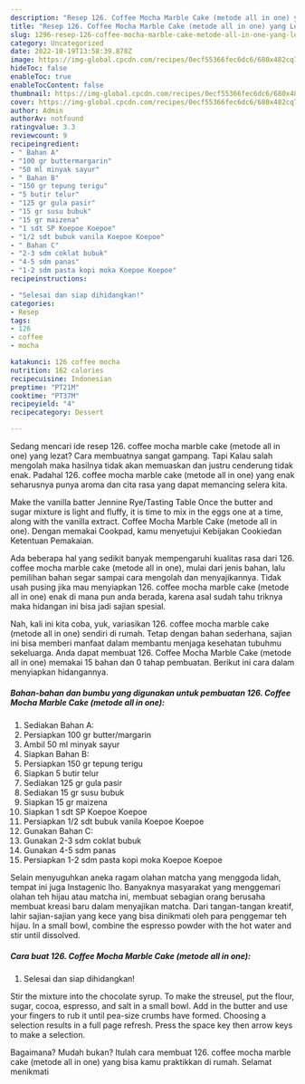 ```yaml
---
description: "Resep 126. Coffee Mocha Marble Cake (metode all in one) yang Lezat Sekali"
title: "Resep 126. Coffee Mocha Marble Cake (metode all in one) yang Lezat Sekali"
slug: 1296-resep-126-coffee-mocha-marble-cake-metode-all-in-one-yang-lezat-sekali
category: Uncategorized
date: 2022-10-19T13:58:39.878Z
image: https://img-global.cpcdn.com/recipes/0ecf55366fec6dc6/680x482cq70/126-coffee-mocha-marble-cake-metode-all-in-one-foto-resep-utama.jpg
hideToc: false
enableToc: true
enableTocContent: false
thumbnail: https://img-global.cpcdn.com/recipes/0ecf55366fec6dc6/680x482cq70/126-coffee-mocha-marble-cake-metode-all-in-one-foto-resep-utama.jpg
cover: https://img-global.cpcdn.com/recipes/0ecf55366fec6dc6/680x482cq70/126-coffee-mocha-marble-cake-metode-all-in-one-foto-resep-utama.jpg
author: Admin
authorAv: notfound
ratingvalue: 3.3
reviewcount: 9
recipeingredient:
- " Bahan A"
- "100 gr buttermargarin"
- "50 ml minyak sayur"
- " Bahan B"
- "150 gr tepung terigu"
- "5 butir telur"
- "125 gr gula pasir"
- "15 gr susu bubuk"
- "15 gr maizena"
- "1 sdt SP Koepoe Koepoe"
- "1/2 sdt bubuk vanila Koepoe Koepoe"
- " Bahan C"
- "2-3 sdm coklat bubuk"
- "4-5 sdm panas"
- "1-2 sdm pasta kopi moka Koepoe Koepoe"
recipeinstructions:

- "Selesai dan siap dihidangkan!"
categories:
- Resep
tags:
- 126
- coffee
- mocha

katakunci: 126 coffee mocha 
nutrition: 162 calories
recipecuisine: Indonesian
preptime: "PT21M"
cooktime: "PT37M"
recipeyield: "4"
recipecategory: Dessert

---
```



Sedang mencari ide resep 126. coffee mocha marble cake (metode all in one) yang lezat? Cara membuatnya sangat gampang. Tapi Kalau salah mengolah maka hasilnya tidak akan memuaskan dan justru cenderung tidak enak. Padahal 126. coffee mocha marble cake (metode all in one) yang enak seharusnya punya aroma dan cita rasa yang dapat memancing selera kita.


Make the vanilla batter Jennine Rye/Tasting Table Once the butter and sugar mixture is light and fluffy, it is time to mix in the eggs one at a time, along with the vanilla extract. Coffee Mocha Marble Cake (metode all in one). Dengan memakai Cookpad, kamu menyetujui Kebijakan Cookiedan Ketentuan Pemakaian.

Ada beberapa hal yang sedikit banyak mempengaruhi kualitas rasa dari 126. coffee mocha marble cake (metode all in one), mulai dari jenis bahan, lalu pemilihan bahan segar sampai cara mengolah dan menyajikannya. Tidak usah pusing jika mau menyiapkan 126. coffee mocha marble cake (metode all in one) enak di mana pun anda berada, karena asal sudah tahu triknya maka hidangan ini bisa jadi sajian spesial.


Nah, kali ini kita coba, yuk, variasikan 126. coffee mocha marble cake (metode all in one) sendiri di rumah. Tetap dengan bahan sederhana, sajian ini bisa memberi manfaat dalam membantu menjaga kesehatan tubuhmu sekeluarga. Anda dapat membuat 126. Coffee Mocha Marble Cake (metode all in one) memakai 15 bahan dan 0 tahap pembuatan. Berikut ini cara dalam menyiapkan hidangannya.

<!--inarticleads1-->

##### Bahan-bahan dan bumbu yang digunakan untuk pembuatan 126. Coffee Mocha Marble Cake (metode all in one):

1. Sediakan  Bahan A:
1. Persiapkan 100 gr butter/margarin
1. Ambil 50 ml minyak sayur
1. Siapkan  Bahan B:
1. Persiapkan 150 gr tepung terigu
1. Siapkan 5 butir telur
1. Sediakan 125 gr gula pasir
1. Sediakan 15 gr susu bubuk
1. Siapkan 15 gr maizena
1. Siapkan 1 sdt SP Koepoe Koepoe
1. Persiapkan 1/2 sdt bubuk vanila Koepoe Koepoe
1. Gunakan  Bahan C:
1. Gunakan 2-3 sdm coklat bubuk
1. Gunakan 4-5 sdm panas
1. Persiapkan 1-2 sdm pasta kopi moka Koepoe Koepoe


Selain menyuguhkan aneka ragam olahan matcha yang menggoda lidah, tempat ini juga Instagenic lho. Banyaknya masyarakat yang menggemari olahan teh hijau atau matcha ini, membuat sebagian orang berusaha membuat kreasi baru dalam menyajikan matcha. Dari tangan-tangan kreatif, lahir sajian-sajian yang kece yang bisa dinikmati oleh para penggemar teh hijau. In a small bowl, combine the espresso powder with the hot water and stir until dissolved. 

<!--inarticleads2-->

##### Cara buat 126. Coffee Mocha Marble Cake (metode all in one):


1. Selesai dan siap dihidangkan!

Stir the mixture into the chocolate syrup. To make the streusel, put the flour, sugar, cocoa, espresso, and salt in a small bowl. Add in the butter and use your fingers to rub it until pea-size crumbs have formed. Choosing a selection results in a full page refresh. Press the space key then arrow keys to make a selection. 

Bagaimana? Mudah bukan? Itulah cara membuat 126. coffee mocha marble cake (metode all in one) yang bisa kamu praktikkan di rumah. Selamat menikmati
